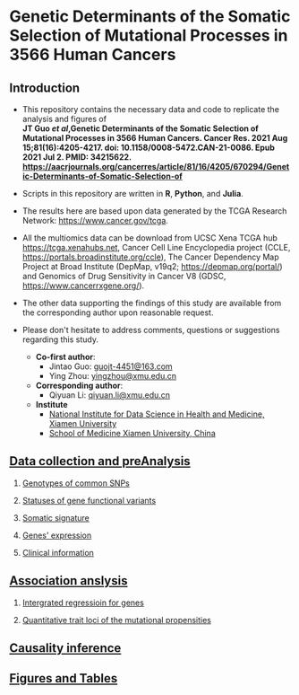 # Genetic Determinants of the Somatic Selection of Mutational Processes in 3566 Human Cancers

## Introduction

* This repository contains the necessary data and code to replicate the analysis and figures of   
  **JT Guo *et al*,Genetic Determinants of the Somatic Selection of Mutational Processes in 3566 Human Cancers. Cancer Res. 2021 Aug 15;81(16):4205-4217. doi: 10.1158/0008-5472.CAN-21-0086. Epub 2021 Jul 2. PMID: 34215622. 
  <https://aacrjournals.org/cancerres/article/81/16/4205/670294/Genetic-Determinants-of-Somatic-Selection-of>**

* Scripts in this repository are written in **R**, **Python**, and **Julia**.

* The results here are based upon data generated by the TCGA Research Network: <https://www.cancer.gov/tcga>.

* All the multiomics data can be download from UCSC Xena TCGA hub <https://tcga.xenahubs.net>, Cancer Cell Line Encyclopedia project (CCLE, <https://portals.broadinstitute.org/ccle>), The Cancer Dependency Map Project at Broad Institute (DepMap, v19q2; <https://depmap.org/portal/>) and Genomics of Drug Sensitivity in Cancer V8 (GDSC, <https://www.cancerrxgene.org/>).

* The other data supporting the findings of this study are available from the corresponding author upon reasonable request.

* Please don't hesitate to address comments, questions or suggestions regarding this study.
  - **Co-first author**:
    * Jintao Guo: guojt-4451@163.com
    * Ying Zhou: yingzhou@xmu.edu.cn
  - **Corresponding author**:
    * Qiyuan Li: qiyuan.li@xmu.edu.cn
  - **Institute**
    * [National Institute for Data Science in Health and Medicine, Xiamen University](https://nidshm.xmu.edu.cn/)
    * [School of Medicine Xiamen University, China](https://med.xmu.edu.cn/)

## [Data collection and preAnalysis](0_Data_preAnalysis)

1. [Genotypes of common SNPs](0_Data_preAnalysis/Common_SNPs)

2. [Statuses of gene functional variants](0_Data_preAnalysis/Gene_functional_status)

3. [Somatic signature](0_Data_preAnalysis/Somatic_signature/Somatic_Signature.md)

4. [Genes' expression](0_Data_preAnalysis/mRNA.md)

5. [Clinical information](0_Data_preAnalysis/clinical_info.md)

## [Association anslysis](1_Association_anslysis)

1. [Intergrated regressioin for genes](1_Association_anslysis/Intergrated_regressioin)

2. [Quantitative trait loci of the mutational propensities](1_Association_anslysis/Gene_functional_status)

## [Causality inference](2_Causality_inference/Intergrated_regression.md)

## [Figures and Tables](3_Figure_tables)
